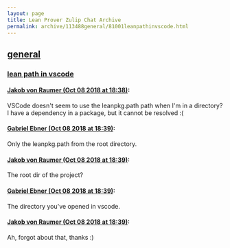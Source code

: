 ```yaml
---
layout: page
title: Lean Prover Zulip Chat Archive 
permalink: archive/113488general/81001leanpathinvscode.html
---
```


## [general](index.html)
### [lean path in vscode](81001leanpathinvscode.html)

#### [Jakob von Raumer (Oct 08 2018 at 18:38)](https://leanprover.zulipchat.com/#narrow/stream/113488-general/topic/lean%20path%20in%20vscode/near/135415027):
VSCode doesn't seem to use the leanpkg.path path when I'm in a directory? I have a dependency in a package, but it cannot be resolved :(

#### [Gabriel Ebner (Oct 08 2018 at 18:39)](https://leanprover.zulipchat.com/#narrow/stream/113488-general/topic/lean%20path%20in%20vscode/near/135415044):
Only the leanpkg.path from the root directory.

#### [Jakob von Raumer (Oct 08 2018 at 18:39)](https://leanprover.zulipchat.com/#narrow/stream/113488-general/topic/lean%20path%20in%20vscode/near/135415051):
The root dir of the project?

#### [Gabriel Ebner (Oct 08 2018 at 18:39)](https://leanprover.zulipchat.com/#narrow/stream/113488-general/topic/lean%20path%20in%20vscode/near/135415054):
The directory you've opened in vscode.

#### [Jakob von Raumer (Oct 08 2018 at 18:39)](https://leanprover.zulipchat.com/#narrow/stream/113488-general/topic/lean%20path%20in%20vscode/near/135415070):
Ah, forgot about that, thanks :)

